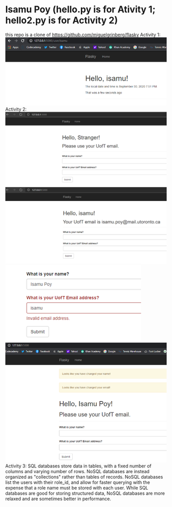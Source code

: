 # Isamu Poy (hello.py is for Ativity 1; hello2.py is for Activity 2)
this repo is a clone of https://github.com/miguelgrinberg/flasky
Activity 1: 
![stamp](https://github.com/isamumu/ECE444-F2020-Lab3/blob/master/hello_flasky_time.PNG)
Activity 2: 
![stamp](https://github.com/isamumu/ECE444-F2020-Lab3/blob/master/snip%20intro.PNG)
![stamp](https://github.com/isamumu/ECE444-F2020-Lab3/blob/master/submit%20input%20name%20and%20email.PNG)
![stamp](https://github.com/isamumu/ECE444-F2020-Lab3/blob/master/invalid.PNG)
![stamp](https://github.com/isamumu/ECE444-F2020-Lab3/blob/master/email%20discrepancy.PNG)
<br>
Activity 3: 
SQL databases store data in tables, with a fixed number of columns and varying number of rows. NoSQL databases are instead organized as "collections" rather than tables of records. NoSQL databases list the users with their role_id, and allow for faster querying with the expense that a role name must be stored with each user. While SQL databases are good for storing structured data, NoSQL databases are more relaxed and are sometimes better in performance. 
